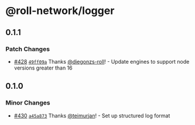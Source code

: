 # @roll-network/logger

## 0.1.1

### Patch Changes

- [#428](https://github.com/roll-network/tryrolljs/pull/428) [`49ff09a`](https://github.com/roll-network/tryrolljs/commit/49ff09a27071b46468c4e04fe2780599c87b02ab) Thanks [@diegonzs-roll](https://github.com/diegonzs-roll)! - Update engines to support node versions greater than 16

## 0.1.0

### Minor Changes

- [#430](https://github.com/roll-network/tryrolljs/pull/430) [`a45a873`](https://github.com/roll-network/tryrolljs/commit/a45a873477d69b55bf21ff1b9f1a419904c657b8) Thanks [@teimurjan](https://github.com/teimurjan)! - Set up structured log format
